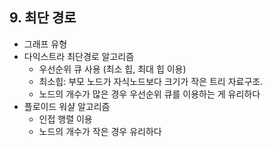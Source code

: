 ## 9. 최단 경로

- 그래프 유형
- 다익스트라 최단경로 알고리즘
    - 우선순위 큐 사용 (최소 힙, 최대 힙 이용)
    - 최소힙: 부모 노드가 자식노드보다 크기가 작은 트리 자료구조.
    - 노드의 개수가 많은 경우 우선순위 큐를 이용하는 게 유리하다
- 플로이드 워샬 알고리즘
    - 인접 행렬 이용
    - 노드의 개수가 작은 경우 유리하다
